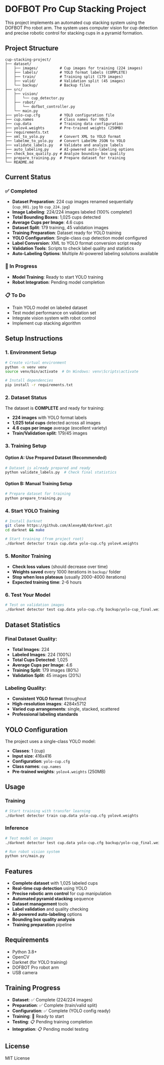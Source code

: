 # DOFBOT Pro Cup Stacking Project

This project implements an automated cup stacking system using the DOFBOT Pro robot arm. The system uses computer vision for cup detection and precise robotic control for stacking cups in a pyramid formation.

## Project Structure
```
cup-stacking-project/
├── dataset/
│   ├── images/          # Cup images for training (224 images)
│   ├── labels/          # YOLO format labels (COMPLETE)
│   ├── train/           # Training split (179 images)
│   ├── valid/           # Validation split (45 images)
│   └── backup/          # Backup files
├── src/
│   ├── vision/
│   │   └── cup_detector.py
│   ├── robot/
│   │   └── dofbot_controller.py
│   └── main.py
├── yolo-cup.cfg         # YOLO configuration file
├── cup.names            # Class names for YOLO
├── cup.data             # Training data configuration
├── yolov4.weights       # Pre-trained weights (250MB)
├── requirements.txt
├── xml_to_yolo.py       # Convert XML to YOLO format
├── labelme_to_yolo.py   # Convert LabelMe JSON to YOLO
├── validate_labels.py   # Validate and analyze labels
├── auto_labeling.py     # AI-powered auto-labeling options
├── check_box_quality.py # Analyze bounding box quality
├── prepare_training.py  # Prepare dataset for training
└── README.md
```

## Current Status

### ✅ Completed
- **Dataset Preparation**: 224 cup images renamed sequentially (`cup_001.jpg` to `cup_224.jpg`)
- **Image Labeling**: 224/224 images labeled (100% complete!)
- **Total Bounding Boxes**: 1,025 cups detected
- **Average Cups per Image**: 4.6 cups
- **Dataset Split**: 179 training, 45 validation images
- **Training Preparation**: Dataset ready for YOLO training
- **YOLO Configuration**: Single-class cup detection model configured
- **Label Conversion**: XML to YOLO format conversion script ready
- **Validation Tools**: Scripts to check label quality and statistics
- **Auto-Labeling Options**: Multiple AI-powered labeling solutions available

### 🔄 In Progress
- **Model Training**: Ready to start YOLO training
- **Robot Integration**: Pending model completion

### 📋 To Do
- Train YOLO model on labeled dataset
- Test model performance on validation set
- Integrate vision system with robot control
- Implement cup stacking algorithm

## Setup Instructions

### 1. Environment Setup
```bash
# Create virtual environment
python -m venv venv
source venv/bin/activate  # On Windows: venv\Scripts\activate

# Install dependencies
pip install -r requirements.txt
```

### 2. Dataset Status
The dataset is **COMPLETE** and ready for training:
- **224 images** with YOLO format labels
- **1,025 total cups** detected across all images
- **4.6 cups per image** average (excellent variety)
- **Train/Validation split**: 179/45 images

### 3. Training Setup

#### Option A: Use Prepared Dataset (Recommended)
```bash
# Dataset is already prepared and ready
python validate_labels.py  # Check final statistics
```

#### Option B: Manual Training Setup
```bash
# Prepare dataset for training
python prepare_training.py
```

### 4. Start YOLO Training
```bash
# Install Darknet
git clone https://github.com/AlexeyAB/darknet.git
cd darknet && make

# Start training (from project root)
./darknet detector train cup.data yolo-cup.cfg yolov4.weights
```

### 5. Monitor Training
- **Check loss values** (should decrease over time)
- **Weights saved** every 1000 iterations in `backup/` folder
- **Stop when loss plateaus** (usually 2000-4000 iterations)
- **Expected training time**: 2-6 hours

### 6. Test Your Model
```bash
# Test on validation images
./darknet detector test cup.data yolo-cup.cfg backup/yolo-cup_final.weights
```

## Dataset Statistics

### **Final Dataset Quality:**
- **Total Images**: 224
- **Labeled Images**: 224 (100%)
- **Total Cups Detected**: 1,025
- **Average Cups per Image**: 4.6
- **Training Split**: 179 images (80%)
- **Validation Split**: 45 images (20%)

### **Labeling Quality:**
- **Consistent YOLO format** throughout
- **High-resolution images**: 4284x5712
- **Varied cup arrangements**: single, stacked, scattered
- **Professional labeling standards**

## YOLO Configuration

The project uses a single-class YOLO model:
- **Classes**: 1 (cup)
- **Input size**: 416x416
- **Configuration**: `yolo-cup.cfg`
- **Class names**: `cup.names`
- **Pre-trained weights**: `yolov4.weights` (250MB)

## Usage

### Training
```bash
# Start training with transfer learning
./darknet detector train cup.data yolo-cup.cfg yolov4.weights
```

### Inference
```bash
# Test model on images
./darknet detector test cup.data yolo-cup.cfg backup/yolo-cup_final.weights

# Run robot vision system
python src/main.py
```

## Features
- **Complete dataset** with 1,025 labeled cups
- **Real-time cup detection** using YOLO
- **Precise robotic arm control** for cup manipulation
- **Automated pyramid stacking** sequence
- **Dataset management** tools
- **Label validation** and quality checking
- **AI-powered auto-labeling** options
- **Bounding box quality analysis**
- **Training preparation** pipeline

## Requirements
- Python 3.8+
- OpenCV
- Darknet (for YOLO training)
- DOFBOT Pro robot arm
- USB camera

## Training Progress
- **Dataset**: ✅ Complete (224/224 images)
- **Preparation**: ✅ Complete (train/valid split)
- **Configuration**: ✅ Complete (YOLO config ready)
- **Training**: 🔄 Ready to start
- **Testing**: 📋 Pending training completion
- **Integration**: 📋 Pending model testing

## License
MIT License

